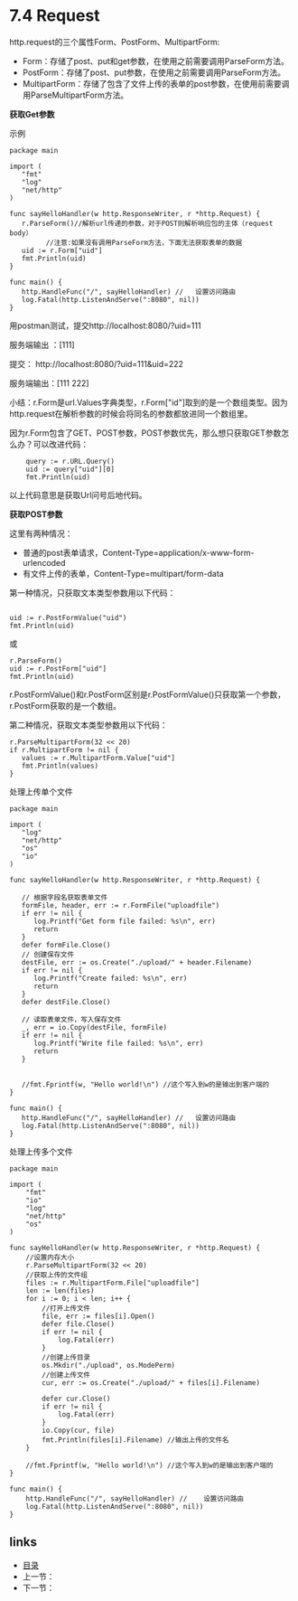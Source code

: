 # 7.4 Request

http.request的三个属性Form、PostForm、MultipartForm:

- Form：存储了post、put和get参数，在使用之前需要调用ParseForm方法。
- PostForm：存储了post、put参数，在使用之前需要调用ParseForm方法。
- MultipartForm：存储了包含了文件上传的表单的post参数，在使用前需要调用ParseMultipartForm方法。

**获取Get参数**

示例

```
package main

import (
   "fmt"
   "log"
   "net/http"
)

func sayHelloHandler(w http.ResponseWriter, r *http.Request) {
   r.ParseForm()//解析url传递的参数，对于POST则解析响应包的主体（request body）
         //注意:如果没有调用ParseForm方法，下面无法获取表单的数据
   uid := r.Form["uid"]
   fmt.Println(uid)
}

func main() {
   http.HandleFunc("/", sayHelloHandler) //   设置访问路由
   log.Fatal(http.ListenAndServe(":8080", nil))
}
```

用postman测试，提交http://localhost:8080/?uid=111

服务端输出 ：[111] 

提交： http://localhost:8080/?uid=111&uid=222

服务端输出：[111 222]

小结：r.Form是url.Values字典类型，r.Form["id"]取到的是一个数组类型。因为http.request在解析参数的时候会将同名的参数都放进同一个数组里。

因为r.Form包含了GET、POST参数，POST参数优先，那么想只获取GET参数怎么办？可以改进代码：

```
	query := r.URL.Query()
	uid := query["uid"][0]
	fmt.Println(uid)
```

以上代码意思是获取Url问号后地代码。

**获取POST参数**

这里有两种情况：

- 普通的post表单请求，Content-Type=application/x-www-form-urlencoded
- 有文件上传的表单，Content-Type=multipart/form-data

第一种情况，只获取文本类型参数用以下代码：

```

uid := r.PostFormValue("uid")
fmt.Println(uid)
```

或

```
r.ParseForm()
uid := r.PostForm["uid"]
fmt.Println(uid)
```



r.PostFormValue()和r.PostForm区别是r.PostFormValue()只获取第一个参数，r.PostForm获取的是一个数组。

第二种情况，获取文本类型参数用以下代码：

```
r.ParseMultipartForm(32 << 20)
if r.MultipartForm != nil {
   values := r.MultipartForm.Value["uid"]
   fmt.Println(values)
}
```

处理上传单个文件

```
package main

import (
   "log"
   "net/http"
   "os"
   "io"
)

func sayHelloHandler(w http.ResponseWriter, r *http.Request) {

   // 根据字段名获取表单文件
   formFile, header, err := r.FormFile("uploadfile")
   if err != nil {
      log.Printf("Get form file failed: %s\n", err)
      return
   }
   defer formFile.Close()
   // 创建保存文件
   destFile, err := os.Create("./upload/" + header.Filename)
   if err != nil {
      log.Printf("Create failed: %s\n", err)
      return
   }
   defer destFile.Close()
   
   // 读取表单文件，写入保存文件
   _, err = io.Copy(destFile, formFile)
   if err != nil {
      log.Printf("Write file failed: %s\n", err)
      return
   }


   //fmt.Fprintf(w, "Hello world!\n") //这个写入到w的是输出到客户端的
}

func main() {
   http.HandleFunc("/", sayHelloHandler) //   设置访问路由
   log.Fatal(http.ListenAndServe(":8080", nil))
}
```

处理上传多个文件

```
package main

import (
	"fmt"
	"io"
	"log"
	"net/http"
	"os"
)

func sayHelloHandler(w http.ResponseWriter, r *http.Request) {
	//设置内存大小
	r.ParseMultipartForm(32 << 20)
	//获取上传的文件组
	files := r.MultipartForm.File["uploadfile"]
	len := len(files)
	for i := 0; i < len; i++ {
		//打开上传文件
		file, err := files[i].Open()
		defer file.Close()
		if err != nil {
			log.Fatal(err)
		}
		//创建上传目录
		os.Mkdir("./upload", os.ModePerm)
		//创建上传文件
		cur, err := os.Create("./upload/" + files[i].Filename)

		defer cur.Close()
		if err != nil {
			log.Fatal(err)
		}
		io.Copy(cur, file)
		fmt.Println(files[i].Filename) //输出上传的文件名
	}

	//fmt.Fprintf(w, "Hello world!\n") //这个写入到w的是输出到客户端的
}

func main() {
	http.HandleFunc("/", sayHelloHandler) //	设置访问路由
	log.Fatal(http.ListenAndServe(":8080", nil))
}

```



## links

- [目录](https://github.com/guyan0319/golang_development_notes/blob/master/zh/preface.md)
- 上一节：
- 下一节：